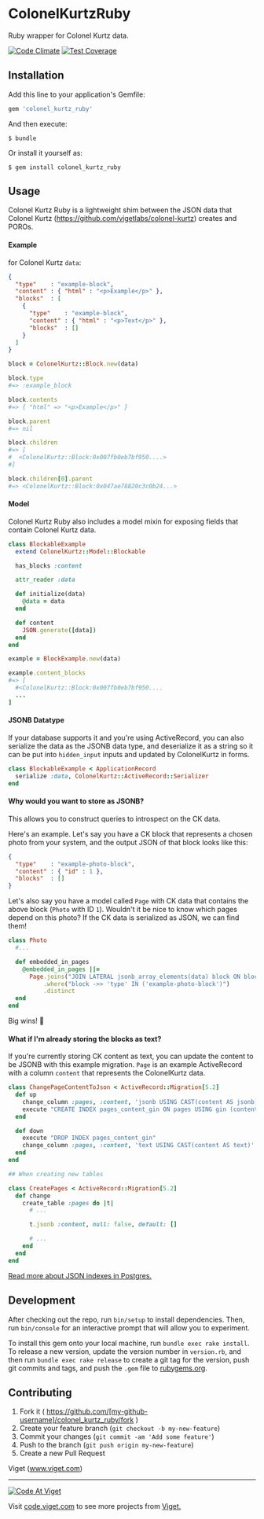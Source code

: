 # ColonelKurtzRuby

Ruby wrapper for Colonel Kurtz data.

[![Code Climate](https://codeclimate.com/github/vigetlabs/colonel_kurtz_ruby/badges/gpa.svg)](https://codeclimate.com/github/vigetlabs/colonel_kurtz_ruby) [![Test Coverage](https://codeclimate.com/github/vigetlabs/colonel_kurtz_ruby/badges/coverage.svg)](https://codeclimate.com/github/vigetlabs/colonel_kurtz_ruby/coverage)

## Installation

Add this line to your application's Gemfile:

```ruby
gem 'colonel_kurtz_ruby'
```

And then execute:

    $ bundle

Or install it yourself as:

    $ gem install colonel_kurtz_ruby

## Usage

Colonel Kurtz Ruby is a lightweight shim between the JSON data that Colonel Kurtz (https://github.com/vigetlabs/colonel-kurtz) creates and POROs.

#### Example

for Colonel Kurtz `data`:

```JSON
{
  "type"    : "example-block",
  "content" : { "html" : "<p>Example</p>" },
  "blocks"  : [
    {
      "type"    : "example-block",
      "content" : { "html" : "<p>Text</p>" },
      "blocks"  : []
    }
  ]
}
```

```ruby
block = ColonelKurtz::Block.new(data)

block.type
#=> :example_block

block.contents
#=> { "html" => "<p>Example</p>" }

block.parent
#=> nil

block.children
#=> [
#  <ColonelKurtz::Block:0x007fb0eb7bf950....>
#]

block.children[0].parent
#=> <ColonelKurtz::Block:0x047ae78820c3c0b24...>
```

#### Model

Colonel Kurtz Ruby also includes a model mixin for exposing fields that contain Colonel Kurtz data.

```ruby
class BlockableExample
  extend ColonelKurtz::Model::Blockable

  has_blocks :content

  attr_reader :data

  def initialize(data)
    @data = data
  end

  def content
    JSON.generate([data])
  end
end
```

```ruby
example = BlockExample.new(data)

example.content_blocks
#=> [
  #<ColonelKurtz::Block:0x007fb0eb7bf950....
  ...
]
```

#### JSONB Datatype

If your database supports it and you're using ActiveRecord, you can also
serialize the data as the JSONB data type, and deserialize it as a string so it
can be put into `hidden_input` inputs and updated by ColonelKurtz in forms.

```ruby
class BlockableExample < ApplicationRecord
  serialize :data, ColonelKurtz::ActiveRecord::Serializer
end
```

#### Why would you want to store as JSONB?

This allows you to construct queries to introspect on the CK data.

Here's an example. Let's say you have a CK block that represents a chosen photo
from your system, and the output JSON of that block looks like this:

```json
{
  "type"    : "example-photo-block",
  "content" : { "id" : 1 },
  "blocks"  : []
}
```

Let's also say you have a model called `Page` with CK data that contains the
above block (`Photo` with ID `1`). Wouldn't it be nice to know which pages
depend on this photo? If the CK data is serialized as JSON, we can find them!

```ruby
class Photo
  #...

  def embedded_in_pages
    @embedded_in_pages ||=
      Page.joins("JOIN LATERAL jsonb_array_elements(data) block ON block -> 'content' -> 'id' = #{id}")
          .where("block ->> 'type' IN ('example-photo-block')")
          .distinct
  end
end
```

Big wins! :tada:

#### What if I'm already storing the blocks as text?

If you're currently storing CK content as text, you can update the content to
be JSONB with this example migration. `Page` is an example ActiveRecord with a
column `content` that represents the ColonelKurtz data.

```ruby
class ChangePageContentToJson < ActiveRecord::Migration[5.2]
  def up
    change_column :pages, :content, 'jsonb USING CAST(content AS jsonb)', default: '[]'
    execute "CREATE INDEX pages_content_gin ON pages USING gin (content jsonb_path_ops);"
  end

  def down
    execute "DROP INDEX pages_content_gin"
    change_column :pages, :content, 'text USING CAST(content AS text)'
  end
end

## When creating new tables

class CreatePages < ActiveRecord::Migration[5.2]
  def change
    create_table :pages do |t|
      # ...

      t.jsonb :content, null: false, default: []

      # ...
    end
  end
end
```

[Read more about JSON indexes in
Postgres.](https://www.postgresql.org/docs/current/static/gin-intro.html)

## Development

After checking out the repo, run `bin/setup` to install dependencies. Then, run `bin/console` for an interactive prompt that will allow you to experiment.

To install this gem onto your local machine, run `bundle exec rake install`. To release a new version, update the version number in `version.rb`, and then run `bundle exec rake release` to create a git tag for the version, push git commits and tags, and push the `.gem` file to [rubygems.org](https://rubygems.org).

## Contributing

1. Fork it ( https://github.com/[my-github-username]/colonel_kurtz_ruby/fork )
2. Create your feature branch (`git checkout -b my-new-feature`)
3. Commit your changes (`git commit -am 'Add some feature'`)
4. Push to the branch (`git push origin my-new-feature`)
5. Create a new Pull Request

Viget (www.viget.com)

***

<a href="http://code.viget.com">
  <img src="http://code.viget.com/github-banner.png" alt="Code At Viget">
</a>

Visit [code.viget.com](http://code.viget.com) to see more projects from [Viget.](https://viget.com)
